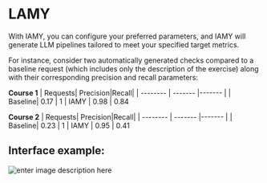 # LAMY



With IAMY, you can configure your preferred parameters, and IAMY will generate LLM pipelines tailored to meet your specified target metrics.

For instance, consider two automatically generated checks compared to a baseline request (which includes only the description of the exercise) along with their corresponding precision and recall parameters:

  **Course 1**
| Requests| Precision|Recall|
|  --------  |  -------  |-------  |
| Baseline| 0.17 | 1
| IAMY | 0.98 | 0.84

  **Course 2**
| Requests| Precision|Recall|
|  --------  |  -------  |-------  |
| Baseline| 0.23 | 1
| IAMY | 0.95 | 0.41


## Interface example:

![enter image description here](https://api.iawy.cc/static/Screenshot_2025-01-26%20174902.png)
